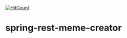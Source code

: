 [![HitCount](http://hits.dwyl.io/teamtact/https://github.com/teamtact/spring-rest-meme-creator.svg)](http://hits.dwyl.io/teamtact/https://github.com/teamtact/spring-rest-meme-creator)

# spring-rest-meme-creator

